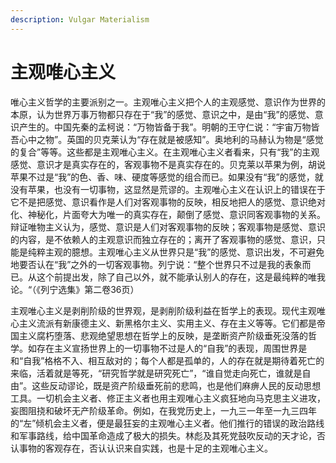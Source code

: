```yaml
---
description: Vulgar Materialism
---
```


# 主观唯心主义

唯心主义哲学的主要派别之一。主观唯心主义把个人的主观感觉、意识作为世界的本原，认为世界万事万物都只存在于“我”的感觉、意识之中，是由“我”的感觉、意识产生的。中国先秦的孟柯说：“万物皆备于我”。明朝的王守仁说：“宇宙万物皆吾心中之物”。英国的贝克莱认为“存在就是被感知”。奥地利的马赫认为物是“感觉的复合”等等。这些都是主观唯心主义。在主观唯心主义者看来，只有“我”的主观感觉、意识才是真实存在的，客观事物不是真实存在的。贝克莱以苹果为例，胡说苹果不过是“我”的色、香、味、硬度等感觉的组合而已。如果没有“我”的感觉，就没有苹果，也没有一切事物，这显然是荒谬的。主观唯心主义在认识上的错误在于它不是把感觉、意识看作是人们对客观事物的反映，相反地把人的感觉、意识绝对化、神秘化，片面夸大为唯一的真实存在，颠倒了感觉、意识同客观事物的关系。辩证唯物主义认为，感觉、意识是人们对客观事物的反映；客观事物是感觉、意识的内容，是不依赖人的主观意识而独立存在的；离开了客观事物的感觉、意识，只能是纯粹主观的臆想。主观唯心主义从世界只是“我”的感觉、意识出发，不可避免地要否认在“我”之外的一切客观事物。列宁说：“整个世界只不过是我的表象而已。从这个前提出发，除了自己以外，就不能承认别人的存在，这是最纯粹的唯我论。“（《列宁选集》第二卷36页）

主观唯心主义是剥削阶级的世界观，是剥削阶级利益在哲学上的表现。现代主观唯心主义流派有新康德主义、新黑格尔主义、实用主义、存在主义等等。它们都是帝国主义腐朽堕落、悲观绝望思想在哲学上的反映，是垄断资产阶级垂死没落的哲学。如存在主义宣扬世界上的一切事物不过是人的“自我”的表现，周围世界是和“自我”格格不入、相互敌对的；每个人都是孤单的，人的存在就是期待着死亡的来临，活着就是等死，“研究哲学就是研究死亡”，“谁自觉走向死亡，谁就是自由”。这些反动谬论，既是资产阶级垂死前的悲鸣，也是他们麻痹人民的反动思想工具。一切机会主义者、修正主义者也用主观唯心主义疯狂地向马克思主义进攻，妄图阻挠和破坏无产阶级革命。例如，在我党历史上，一九三一年至一九三四年的“左”倾机会主义者，便是最狂妄的主观唯心主义者。他们推行的错误的政治路线和军事路线，给中国革命造成了极大的损失。林彪及其死党鼓吹反动的天才论，否认事物的客观存在，否认认识来自实践，也是十足的主观唯心主义。
